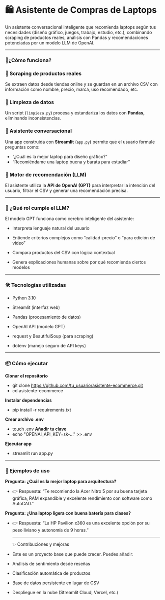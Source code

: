 <h1 align="left">🛍️ Asistente de Compras de Laptops</h1>

<p align="left">Un asistente conversacional inteligente que recomienda laptops según tus necesidades (diseño gráfico, juegos, trabajo, estudio, etc.), combinando scraping de productos reales, análisis con Pandas y recomendaciones potenciadas por un modelo LLM de OpenAI.</p>

---

  ### 🚀¿Cómo funciona?


### 🛒 Scraping de productos reales  
Se extraen datos desde tiendas online y se guardan en un archivo CSV con información como nombre, precio, marca, uso recomendado, etc.

### 🧹 Limpieza de datos  
Un script (`limpieza.py`) procesa y estandariza los datos con **Pandas**, eliminando inconsistencias.

### 💬 Asistente conversacional  
Una app construida con **Streamlit** (`app.py`) permite que el usuario formule preguntas como:

- “¿Cuál es la mejor laptop para diseño gráfico?”
- “Recomiéndame una laptop buena y barata para estudiar”

### 🧠 Motor de recomendación (LLM)  
El asistente utiliza la **API de OpenAI (GPT)** para interpretar la intención del usuario, filtrar el CSV y generar una recomendación precisa.


---

### 🧠 ¿Qué rol cumple el LLM?

El modelo GPT funciona como cerebro inteligente del asistente:

- Interpreta lenguaje natural del usuario

- Entiende criterios complejos como “calidad-precio” o “para edición de video”

- Compara productos del CSV con lógica contextual

- Genera explicaciones humanas sobre por qué recomienda ciertos modelos

---

### 🛠️ Tecnologías utilizadas

- Python 3.10

- Streamlit (interfaz web)

- Pandas (procesamiento de datos)

- OpenAI API (modelo GPT)

- request y BeautifulSoup (para scraping)

- dotenv (manejo seguro de API keys)


---
### 📦 Cómo ejecutar

**Clonar el repositorio**
- git clone https://github.com/tu_usuario/asistente-ecommerce.git
- cd asistente-ecommerce

**Instalar dependencias**
- pip install -r requirements.txt

**Crear archivo .env**
- touch .env
**Añadir tu clave**
- echo "OPENAI_API_KEY=sk-..." >> .env

**Ejecutar app**
- streamlit run app.py


---

### 🧪 Ejemplos de uso

**Pregunta: ¿Cuál es la mejor laptop para arquitectura?**
- 👉 Respuesta: “Te recomiendo la Acer Nitro 5 por su buena tarjeta gráfica, RAM expandible y excelente rendimiento con software como AutoCAD.”

**Pregunta: ¿Una laptop ligera con buena batería para clases?**
- 👉 Respuesta: “La HP Pavilion x360 es una excelente opción por su peso liviano y autonomía de 9 horas.”

  ---

  ✨ Contribuciones y mejoras
- Este es un proyecto base que puede crecer. Puedes añadir:

- Análisis de sentimiento desde reseñas

- Clasificación automática de productos

- Base de datos persistente en lugar de CSV

- Despliegue en la nube (Streamlit Cloud, Vercel, etc.)

